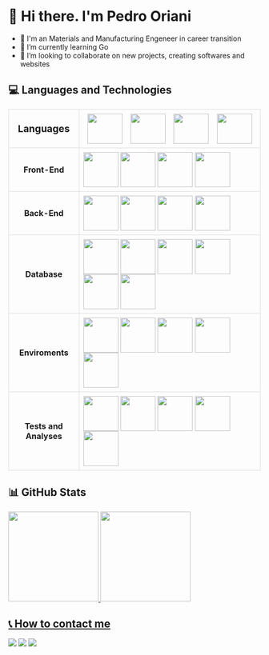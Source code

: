 <h1>👋 Hi there. I'm Pedro Oriani</h1>


- 🔭 I'm an Materials and Manufacturing Engeneer in career transition
- 🌱 I’m currently learning Go
- 👯 I’m looking to collaborate on new projects, creating softwares and websites

<h2> 💻 Languages and Technologies</h2>
  <table style="width: 100%; border-collapse: collapse;">
    <tbody>
      <tr>
      <th style="border: 1px solid #ddd; padding: 8px; font-size: larger;">Languages</th>
      <td style="border: 1px solid #ddd; padding: 8px;">
        <div style='display: flex; justify-content: space-around;'>
          <img width='70' height='60' src="https://cdn.jsdelivr.net/gh/devicons/devicon/icons/javascript/javascript-original.svg" />
          <img width='70' height='60' src="https://cdn.jsdelivr.net/gh/devicons/devicon/icons/typescript/typescript-original.svg" />
          <img width='70' height='60' src="https://cdn.jsdelivr.net/gh/devicons/devicon@latest/icons/go/go-original-wordmark.svg" />
          <img width='70' height='60' src="https://cdn.jsdelivr.net/gh/devicons/devicon@latest/icons/csharp/csharp-original.svg" />
        </div>
      </td>
    </tr>
      <tr>
        <th style="border: 1px solid #ddd; padding: 8px;">Front-End</th>
        <td style="border: 1px solid #ddd; padding: 8px;">
          <div style='display: inline_block; margin: auto'>
            <img align='center' width='70' heigth='60' src="https://cdn.jsdelivr.net/gh/devicons/devicon/icons/html5/html5-original.svg" />
            <img align='center' width='70' heigth='60' src="https://cdn.jsdelivr.net/gh/devicons/devicon/icons/css3/css3-original.svg" />
            <img align='center' width='70' heigth='60' src="https://cdn.jsdelivr.net/gh/devicons/devicon/icons/react/react-original.svg" />
            <img align='center' width='70' heigth='60' src="https://cdn.jsdelivr.net/gh/devicons/devicon@latest/icons/vitejs/vitejs-original.svg" />
          </div>
        </td>
      </tr>
      <tr>
        <th style="border: 1px solid #ddd; padding: 8px;">Back-End</th>
        <td style="border: 1px solid #ddd; padding: 8px;">
          <div style='display: inline_block; margin: auto'>
            <img align='center' width='70' heigth='60' src="https://cdn.jsdelivr.net/gh/devicons/devicon/icons/nodejs/nodejs-original-wordmark.svg" />
            <img align='center' width='70' heigth='60' src="https://cdn.jsdelivr.net/gh/devicons/devicon@latest/icons/express/express-original-wordmark.svg" />
            <img align='center' width='70' heigth='60' src="https://cdn.jsdelivr.net/gh/devicons/devicon@latest/icons/swagger/swagger-original-wordmark.svg" />
            <img align='center' width='70' heigth='60' src="https://cdn.jsdelivr.net/gh/devicons/devicon@latest/icons/dotnetcore/dotnetcore-original.svg" />
          </div>
        </td>
      </tr>
      <tr>
        <th style="border: 1px solid #ddd; padding: 8px;">Database</th>
        <td style="border: 1px solid #ddd; padding: 8px;">
          <div style='display: inline_block; margin: auto'>
            <img align='center' width='70' heigth='60' src="https://cdn.jsdelivr.net/gh/devicons/devicon@latest/icons/prisma/prisma-original-wordmark.svg" />
            <img align='center' width='70' heigth='60' src="https://cdn.jsdelivr.net/gh/devicons/devicon@latest/icons/redis/redis-original-wordmark.svg" />
            <img align='center' width='70' heigth='60' src="https://cdn.jsdelivr.net/gh/devicons/devicon/icons/postgresql/postgresql-original.svg" />
            <img align='center' width='70' heigth='60' src="https://cdn.jsdelivr.net/gh/devicons/devicon/icons/mongodb/mongodb-original-wordmark.svg" />
            <img align='center' width='70' heigth='60' src="https://cdn.jsdelivr.net/gh/devicons/devicon/icons/docker/docker-original.svg" />
            <img align='center' width='70' heigth='60' src="https://cdn.jsdelivr.net/gh/devicons/devicon@latest/icons/axios/axios-plain-wordmark.svg" />
          </div>
        </td>
      </tr>
      <tr>
        <th style="border: 1px solid #ddd; padding: 8px;">Enviroments</th>
        <td style="border: 1px solid #ddd; padding: 8px;">
          <div style='display: inline_block; margin: auto'>
            <img align='center' width='70' heigth='60' src="https://cdn.jsdelivr.net/gh/devicons/devicon/icons/vscode/vscode-original.svg" />
            <img align='center' width='70' heigth='60' src="https://cdn.jsdelivr.net/gh/devicons/devicon/icons/ubuntu/ubuntu-original-wordmark.svg" />
            <img align='center' width='70' heigth='60' src="https://cdn.jsdelivr.net/gh/devicons/devicon/icons/figma/figma-original.svg" />
            <img align='center' width='70' heigth='60' src="https://cdn.jsdelivr.net/gh/devicons/devicon/icons/npm/npm-original-wordmark.svg" />
            <img align='center' width='70' heigth='60' src="https://cdn.jsdelivr.net/gh/devicons/devicon@latest/icons/vercel/vercel-original-wordmark.svg" />
          </div>
        </td>
      </tr>
      <tr>
        <th style="border: 1px solid #ddd; padding: 8px;">Tests and Analyses</th>
        <td style="border: 1px solid #ddd; padding: 8px;">
          <div style='display: inline_block; margin: auto'>
            <img align='center' width='70' heigth='60' src="https://cdn.jsdelivr.net/gh/devicons/devicon/icons/jest/jest-plain.svg" />
            <img align='center' width='70' heigth='60' src="https://cdn.jsdelivr.net/gh/devicons/devicon@latest/icons/grafana/grafana-original-wordmark.svg" />
            <img align='center' width='70' heigth='60' src="https://cdn.jsdelivr.net/gh/devicons/devicon@latest/icons/prometheus/prometheus-plain-wordmark.svg" />
            <img align='center' width='70' heigth='60' src="https://cdn.jsdelivr.net/gh/devicons/devicon@latest/icons/k6/k6-original.svg" />
            <img align='center' width='70' heigth='60' src="https://cdn.jsdelivr.net/gh/devicons/devicon@latest/icons/eslint/eslint-plain-wordmark.svg" />
          </div>
        </td>
      </tr>
      </tbody>
  </table>

  <h2> 📊 GitHub Stats</h2>
  <div>
    <a href=https://github.com/PedroOriani/>
    <img height="180em" src="https://github-readme-stats.vercel.app/api?username=PedroOriani&show_icons=true&theme=radical" />
    <img height="180em" src="https://github-readme-stats.vercel.app/api/top-langs/?username=PedroOriani&theme=radical&layout=compact"/>
  </div>

  <h2> 📞 How to contact me</h2>
    <div>
      <a href="https://www.linkedin.com/in/pedro-oriani/"><img src="https://img.shields.io/badge/LinkedIn-0077B5?style=for-the-badge&logo=linkedin&logoColor=white"/></a>
      <a href="mailto:pedro.oriani@gmail.com"><img src="https://img.shields.io/badge/Gmail-D14836?style=for-the-badge&logo=gmail&logoColor=white"/></a>
      <a href="https://discord.com/channels/@me/pedrooriani"><img src="https://img.shields.io/badge/Discord-7289DA?style=for-the-badge&logo=discord&logoColor=white"/></a>
    </div>

<!--
**PedroOriani/PedroOriani** is a ✨ _special_ ✨ repository because its `README.md` (this file) appears on your GitHub profile.

Here are some ideas to get you started:

- 🔭 I’m currently working on ...
- 🌱 I’m currently learning ...
- 👯 I’m looking to collaborate on ...
- 🤔 I’m looking for help with ...
- 💬 Ask me about ...
- 📫 How to reach me: ...
- 😄 Pronouns: ...
- ⚡ Fun fact: ...
-->

